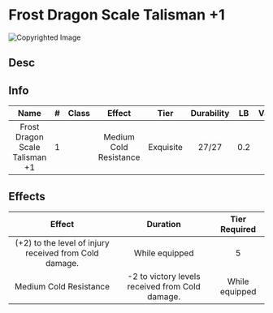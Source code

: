 # Frost Dragon Scale Talisman +1

![Copyrighted Image](FrostDragonScaleTalisman+1.png)

## Desc

## Info

|              Name              | # | Class |         Effect         |   Tier   | Durability | LB | Value |
| :----------------------------: | :-: | :---: | :--------------------: | :-------: | :--------: | :-: | :---: |
| Frost Dragon Scale Talisman +1 | 1 |      | Medium Cold Resistance | Exquisite |   27/27   | 0.2 |   ?   |

## Effects

|                         Effect                         |    Duration    | Tier Required |
| :----------------------------------------------------: | :------------: | :-----------: |
| (+2) to the level of injury received from Cold damage. | While equipped |       5       |
| Medium Cold Resistance | -2 to victory levels received from Cold damage. | While equipped | 5 |
